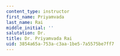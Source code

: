 ```yaml
---
content_type: instructor
first_name: Priyamvada
last_name: Rai
middle_initial: ''
salutation: Dr.
title: Dr. Priyamvada Rai
uid: 3854a65a-753a-c3aa-1be5-7a5575be7ff7
---
```

